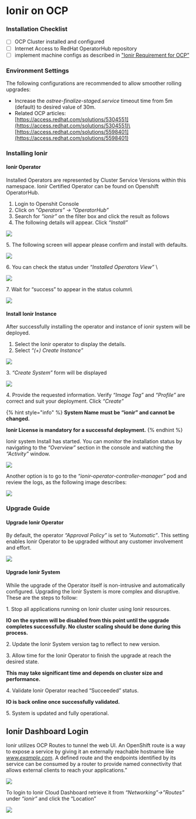 # Ionir on OCP

### Installation Checklist

* [ ] OCP Cluster installed and configured
* [ ] Internet Access to RedHat OperatorHub repository
* [ ] implement machine configs as described in ["Ionir Requirement for OCP” ](../prerequisites/ionir-requirements-on-ocp.md)

### Environment Settings <a href="#_heading-h.3j2qqm3" id="_heading-h.3j2qqm3"></a>

The following configurations are recommended to allow smoother rolling upgrades:

* Increase the _ostree-finalize-staged.service_ timeout time from 5m (default) to desired value of 30m.
* Related OCP articles:\
  [https://access.redhat.com/solutions/5304551](https://access.redhat.com/solutions/5304551)\
  [https://access.redhat.com/solutions/5598401](https://access.redhat.com/solutions/5598401)

### Installing Ionir

#### Ionir Operator <a href="#_heading-h.2xcytpi" id="_heading-h.2xcytpi"></a>

Installed Operators are represented by Cluster Service Versions within this namespace. Ionir Certified Operator can be found on Openshift OperatorHub.

1. Login to Openshit Console
2. Click on “_Operators” -> ”OperatorHub”_
3. Search for _“ionir”_ on the filter box and click the result as follows
4. The following details will appear. Click _“Install”_&#x20;

![](<../../.gitbook/assets/Screen Shot 2022-03-15 at 13.15.56.png>)

5\. The following screen will appear please confirm and install with defaults.

![](../../.gitbook/assets/opinstall2.png)

6\. You can check the status under _“Installed Operators View”_ \


![](../../.gitbook/assets/opinstall3.png)

7\. Wait for “success” to appear in the status column\


![](../../.gitbook/assets/opinstall4.png)

#### Install Ionir Instance

After successfully installing the operator and instance of ionir system will be deployed.

1. Select the Ionir operator to display the details.
2. Select _“(+) Create Instance”_

![](../../.gitbook/assets/instance.png)

3\. _“Create System”_ form will be displayed

![](../../.gitbook/assets/system.png)

4\. Provide the requested information. Verify _“Image Tag”_ and _“Profile”_ are correct and suit your deployment. Click _“Create”_

{% hint style="info" %}
**System Name must be “ionir” and cannot be changed.**

**Ionir License is mandatory for a successful deployment.**
{% endhint %}

Ionir system Install has started. You can monitor the installation status by navigating to the _“Overview”_ section in the console and watching the _“Activity”_ window.

![](<../../.gitbook/assets/Screen Shot 2022-03-15 at 13.24.51.png>)

Another option is to go to the _“ionir-operator-controller-manager”_ pod and review the logs, as the following image describes:

![](../../.gitbook/assets/ocplogs)

### Upgrade Guide

#### Upgrade Ionir Operator <a href="#_heading-h.2bn6wsx" id="_heading-h.2bn6wsx"></a>

By default, the operator _“Approval Policy”_ is set to _“Automatic”_. This setting enables Ionir Operator to be upgraded without any customer involvement and effort.

![](<../../.gitbook/assets/Screen Shot 2022-03-15 at 13.30.12.png>)

#### Upgrade Ionir System

While the upgrade of the Operator itself is non-intrusive and automatically configured. Upgrading the Ionir System is more complex and disruptive. These are the steps to follow:

1\.     Stop all applications running on Ionir cluster using Ionir resources.

**IO on the system will be disabled from this point until the upgrade completes successfully. No cluster scaling should be done during this process.**

2\.     Update the Ionir System version tag to reflect to new version.

3\.     Allow time for the Ionir Operator to finish the upgrade at reach the desired state.

**This may take significant time and depends on cluster size and performance.**

4\.     Validate Ionir Operator reached “Succeeded” status.

**IO is back online once successfully validated.**

5\.     System is updated and fully operational.



## Ionir Dashboard Login

Ionir utilizes OCP Routes to tunnel the web UI. An OpenShift route is a way to expose a service by giving it an externally reachable hostname like _www.example.com_. A defined route and the endpoints identified by its service can be consumed by a router to provide named connectivity that allows external clients to reach your applications.”

![](<../../.gitbook/assets/Screen Shot 2022-03-15 at 13.55.40.png>)

To login to Ionir Cloud Dashboard retrieve it from _“Networking”->”Routes”_ under _“ionir”_ and click the “Location”

![](../../.gitbook/assets/loginocp.png)
